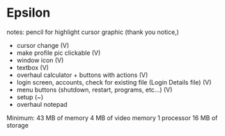 # Epsilon

notes:
pencil for highlight cursor graphic (thank you notice,)

- cursor change (V)
- make profile pic clickable (V)
- window icon (V)
- textbox (V)
- overhaul calculator + buttons with actions (V)
- login screen, accounts, check for existing file (Login Details file) (V)
- menu buttons (shutdown, restart, programs, etc...) (V)
- setup (~)
- overhaul notepad

Minimum:
43 MB of memory
4 MB of video memory
1 processor
16 MB of storage